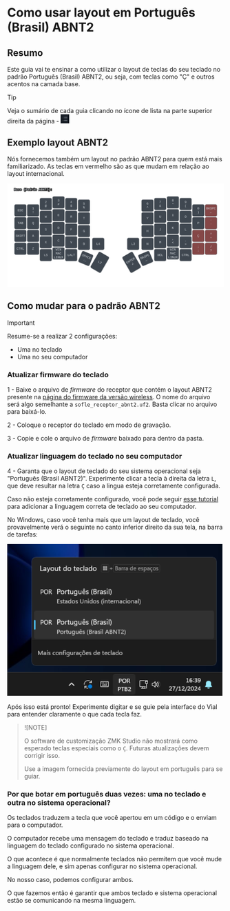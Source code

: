 # Como usar layout em Português (Brasil) ABNT2

## Resumo

Este guia vai te ensinar a como utilizar o layout de teclas do seu teclado no padrão Português (Brasil) ABNT2, ou seja, com teclas como "Ç" e outros acentos na camada base.

> [!TIP]
>
> Veja o sumário de cada guia clicando no ícone de lista na parte superior direita da página - <img src="../../imagens/icone-sumario.png" alt="Exemplo Cabos" width="20">

## Exemplo layout ABNT2

Nós fornecemos também um layout no padrão ABNT2 para quem está mais familiarizado. As teclas em vermelho são as que mudam em relação ao layout internacional.

<img src="../../imagens/base_abnt.svg" alt="Exemplo" width="800">

## Como mudar para o padrão ABNT2

> [!IMPORTANT]
>
> Resume-se a realizar 2 configurações:
> - Uma no teclado
> - Uma no seu computador

### Atualizar firmware do teclado

1 - Baixe o arquivo de _firmware_ do receptor que contém o layout ABNT2 presente na [página do firmware da versão wireless](https://github.com/TergoTeclados/zmk-config-tergo-sofle/releases/). O nome do arquivo será algo semelhante a `sofle_receptor_abnt2.uf2`. Basta clicar no arquivo para baixá-lo. 

2 - Coloque o receptor do teclado em modo de gravação.

3 - Copie e cole o arquivo de _firmware_ baixado para dentro da pasta.

### Atualizar linguagem do teclado no seu computador

4 - Garanta que o layout de teclado do seu sistema operacional seja "Português (Brasil ABNT2)". Experimente clicar a tecla à direita da letra `L`, que deve resultar na letra `Ç` caso a lingua esteja corretamente configurada.

Caso não esteja corretamente configurado, você pode seguir [esse tutorial](https://tecnoblog.net/responde/como-configurar-o-teclado-de-um-notebook-windows-abnt-e-abnt2/) para adicionar a linguagem correta de teclado ao seu computador.

No Windows, caso você tenha mais que um layout de teclado, você provavelmente verá o seguinte no canto inferior direito da sua tela, na barra de tarefas:

<img src="../../imagens/teclados_no_windows.png" alt="Exemplo" width="500">

Após isso está pronto! Experimente digitar e se guie pela interface do Vial para entender claramente o que cada tecla faz.

> ![NOTE]
>
> O software de customização ZMK Studio não mostrará como esperado teclas especiais como o `Ç`. Futuras atualizações devem corrigir isso.
>
> Use a imagem fornecida previamente do layout em português para se guiar.

### Por que botar em português duas vezes: uma no teclado e outra no sistema operacional?

Os teclados traduzem a tecla que você apertou em um código e o enviam para o computador.

O computador recebe uma mensagem do teclado e traduz baseado na linguagem do teclado configurado no sistema operacional.

O que acontece é que normalmente teclados não permitem que você mude a linguagem dele, e sim apenas configurar no sistema operacional.

No nosso caso, podemos configurar ambos.

O que fazemos então é garantir que ambos teclado e sistema operacional estão se comunicando na mesma linguagem.
